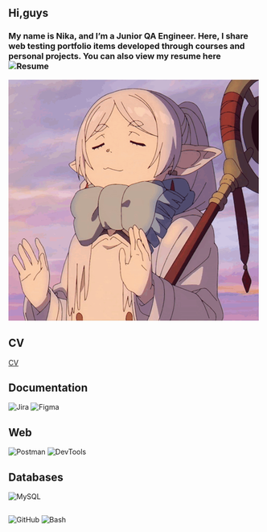 ## Hi,guys

### My name is Nika, and I’m a Junior QA Engineer. Here, I share web testing portfolio items developed through courses and personal projects. You can also view my resume here ![Resume](https://github.com/NikaEngels/NikaEngels/tree/main/resume)

![Header](https://github.com/NikaEngels/NikaEngels/blob/main/assets/anime-frieren.gif)

## CV

[CV](<///D:/download/%D0%93%D0%BE%D1%80%D1%8F%D1%87%D0%B5%D0%B2%D0%B0%20%D0%92%D0%B5%D1%80%D0%BE%D0%BD%D0%B8%D0%BA%D0%B0%20QA%20Engineer%20CV%20(1).pdf>)

## Documentation

![Jira](https://img.shields.io/badge/-Jira-4D5BA3?style=for-the-badge&logo=Jira&logoColor=blue)
![Figma](https://img.shields.io/badge/-Figma-4D5BA3?style=for-the-badge&logo=Figma&logoColor=white)

## Web

![Postman](https://img.shields.io/badge/-POSTMAN-4D5BA3?style=for-the-badge&logo=Postman)
![DevTools](https://img.shields.io/badge/-DevTools-4D5BA3?style=for-the-badge&logo=ChromeDevTools&logoColor=blue)

## Databases

![MySQL](https://img.shields.io/badge/-MySQL-4D5BA3?style=for-the-badge&logo=MySQL&logoColor=black)

##

![GitHub](https://img.shields.io/badge/-GitHub-4D5BA3?style=for-the-badge&logo=GitHub&logoColor=black)
![Bash](https://img.shields.io/badge/-Bush-4D5BA3?style=for-the-badge&logo=Bush&logoColor=black)
